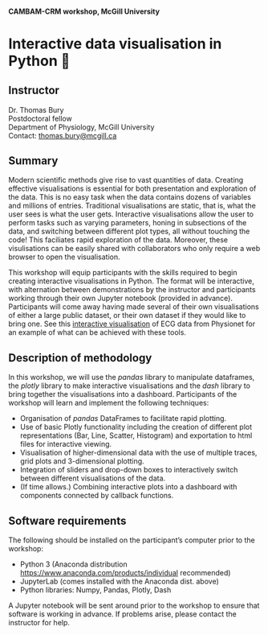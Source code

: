#### CAMBAM-CRM workshop, McGill University
# Interactive data visualisation in Python :snake:

## Instructor
Dr. Thomas Bury <br>
Postdoctoral fellow <br>
Department of Physiology, McGill University <br>
Contact: thomas.bury@mcgill.ca

## Summary				
Modern scientific methods give rise to vast quantities of data. Creating effective visualisations is essential for both presentation and exploration of the data. This is no easy task when the data contains dozens of variables and millions of entries. Traditional visualisations are static, that is, what the user sees is what the user gets. Interactive visualisations allow the user to perform tasks such as varying parameters, honing in subsections of the data, and switching between different plot types, all without touching the code! This faciliates rapid exploration of the data. Moreover, these visulisations can be easily shared with collaborators who only require a web browser to open the visualisation.	

This workshop will equip participants with the skills required to begin creating interactive visualisations in Python. The format will be interactive, with alternation between demonstrations by the instructor and participants working through their own Jupyter notebook (provided in advance). Participants will come away having made several of their own visualisations of either a large public dataset, or their own dataset if they would like to bring one. See this  [interactive visualisation](https://ecg-dashboard-medium.herokuapp.com/) of ECG data from Physionet for an example of what can be achieved with these tools.

## Description of methodology			
In this workshop, we will use the *pandas* library to manipulate dataframes, the *plotly* library to make interactive visualisations and the *dash* library to bring together the visualisations into a dashboard. Participants of the workshop will learn and implement the following techniques:
- Organisation of *pandas* DataFrames to facilitate rapid plotting.
- Use of basic Plotly functionality including the creation of different plot representations (Bar, Line, Scatter, Histogram) and exportation to html files for interactive viewing.
- Visualisation of higher-dimensional data with the use of multiple traces, grid plots and 3-dimensional plotting.
- Integration of sliders and drop-down boxes to interactively switch between different visualisations of the data.
- (If time allows.) Combining interactive plots into a dashboard with components connected by callback functions.


## Software requirements
The following should be installed on the participant’s computer prior to the workshop:
- Python 3 (Anaconda distribution https://www.anaconda.com/products/individual recommended)
- JupyterLab (comes installed with the Anaconda dist. above)
- Python libraries: Numpy, Pandas, Plotly, Dash

A Jupyter notebook will be sent around prior to the workshop to ensure that software is working in advance. If problems arise, please contact the instructor for help.


